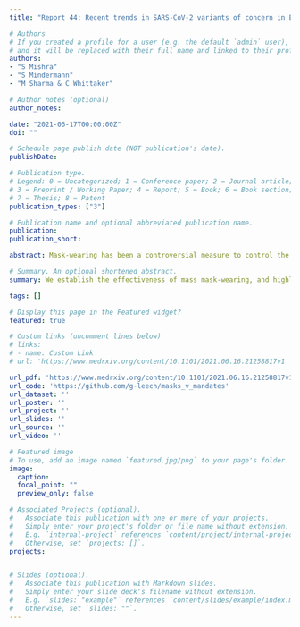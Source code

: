 ```yaml
---
title: "Report 44: Recent trends in SARS-CoV-2 variants of concern in England"

# Authors
# If you created a profile for a user (e.g. the default `admin` user), write the username (folder name) here 
# and it will be replaced with their full name and linked to their profile.
authors:
- "S Mishra"
- "S Mindermann"
- "M Sharma & C Whittaker"

# Author notes (optional)
author_notes:

date: "2021-06-17T00:00:00Z"
doi: ""

# Schedule page publish date (NOT publication's date).
publishDate: 

# Publication type.
# Legend: 0 = Uncategorized; 1 = Conference paper; 2 = Journal article;
# 3 = Preprint / Working Paper; 4 = Report; 5 = Book; 6 = Book section;
# 7 = Thesis; 8 = Patent
publication_types: ["3"]

# Publication name and optional abbreviated publication name.
publication:
publication_short:

abstract: Mask-wearing has been a controversial measure to control the COVID-19 pandemic. While masks are known to substantially reduce disease transmission in healthcare settings [1–3], studies in community settings report inconsistent results [4–6]. Investigating the inconsistency within epidemiological studies, we find that a commonly used proxy, government mask mandates, does not correlate with large increases in mask-wearing in our window of analysis. We thus analyse the effect of mask-wearing on transmission instead, drawing on several datasets covering 92 regions on 6 continents, including the largest survey of individual-level wearing behaviour (n=20 million) [7]. Using a hierarchical Bayesian model, we estimate the effect of both mask-wearing and mask-mandates on transmission by linking wearing levels (or mandates) to reported cases in each region, adjusting for mobility and nonpharmaceutical interventions. We assess the robustness of our results in 123 experiments spanning 22 sensitivity analyses. Across these analyses, we find that an entire population wearing masks in public leads to a median reduction in the reproduction number 𝑅 of 25.8%, with 95% of the medians between 22.2% and 30.9%. In our window of analysis, the median reduction in 𝑅 associated with the wearing level observed in each region was 20.4% [2.0%, 23.3%]. We do not find evidence that mandating mask-wearing reduces transmission. Our results suggest that mask-wearing is strongly affected by factors other than mandates. We establish the effectiveness of mass mask-wearing, and highlight that wearing data, not mandate data, are necessary to infer this effect.

# Summary. An optional shortened abstract.
summary: We establish the effectiveness of mass mask-wearing, and highlight that wearing data, not mandate data, are necessary to infer this effect.

tags: []

# Display this page in the Featured widget?
featured: true

# Custom links (uncomment lines below)
# links:
# - name: Custom Link
# url: 'https://www.medrxiv.org/content/10.1101/2021.06.16.21258817v1'

url_pdf: 'https://www.medrxiv.org/content/10.1101/2021.06.16.21258817v1.full.pdf'
url_code: 'https://github.com/g-leech/masks_v_mandates'
url_dataset: ''
url_poster: ''
url_project: ''
url_slides: ''
url_source: ''
url_video: ''

# Featured image
# To use, add an image named `featured.jpg/png` to your page's folder. 
image:
  caption:
  focal_point: ""
  preview_only: false

# Associated Projects (optional).
#   Associate this publication with one or more of your projects.
#   Simply enter your project's folder or file name without extension.
#   E.g. `internal-project` references `content/project/internal-project/index.md`.
#   Otherwise, set `projects: []`.
projects:


# Slides (optional).
#   Associate this publication with Markdown slides.
#   Simply enter your slide deck's filename without extension.
#   E.g. `slides: "example"` references `content/slides/example/index.md`.
#   Otherwise, set `slides: ""`.
---
```

